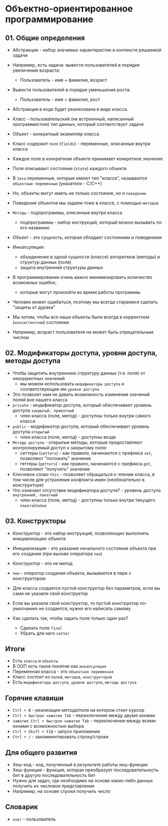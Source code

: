 # Объектно-ориентированное программирование

## 01. Общие определения

* Абстракция - набор значимых характеристик в контексте решаемой задачи

* Например, есть задача: вывести пользователей в порядке увеличения возраста:
  * Пользователь - имя + фамилия, возраст
* Вывести пользователей в порядке уменьшения роста:
  * Пользователь - имя + фамилия, рост
* Абстракция в коде будет реализована в виде класса.
* Класс - пользовательский (не встроенный, написанный программистом) тип данных, который соответствует задаче
* Объект - конкретный экземпляр класса
* Класс содержит `поля` (`fields`) - переменные, описанные внутри класса
* Каждое поле в конкретном объекте принимает конкретное значение
* Поля описывают состояние (`state`) каждого объекта
* В `Java` переменные, которые имеют тип "класса", называются `объектные переменные` (указатели - C/C++)
* Но, объекты могут иметь не только состояние, но и `поведение`
* Поведение объектов мы задаем тоже в классе, с помощью `методов`
* `Методы` - подпрограммы, описанные внутри класса
  * подпрограммы - набор инструкций, который можно вызывать по его названию

* Объект - это сущность, которая обладает состоянием и поведением
* Инкапсуляция:
  * объединение в одной сущности (классе) алгоритмов (методы) и структур данных (поля)
  * защита внутренней структуры данных

* В программировании очень важно минимизировать количество возможных ошибок, 
  * которые могут произойти во время работы программы
* Человек может ошибаться, поэтому мы всегда стараемся сделать "защиты от дурака"
* Мы хотим, чтобы все наши объекты были всегда в корректном (`консистентном`) состоянии
* Например, возраст пользователя не может быть отрицательным числом

## 02. Модификаторы доступа, уровни доступа, методы доступа

* Чтобы защитить внутреннюю структуру данных (т.е. поля) от некорректных значений
  * мы можем использовать `модификаторы доступа` и соответствующие им `уровни доступа`
* Это позволит нам не давать возможность изменения значений полей вне нашего класса
* `private` - модификатор доступа, который обеспечивает уровень доступа `закрытый, приватный`
  * член класса (поле, метод) - доступны только внутри самого класса
* `public` - модификатор доступа, который обеспечивает уровень доступа `открытый`
  * член класса (поле, метод) - доступны везде
* `Методы доступа` - открытые методы, которые предоставляют контролируемый доступ к закрытому полю
  * сеттеры (`setters`) - как правило, начинаются с префикса `set`, позволяют "положить" значение
  * геттеры (`getters`) - как правило, начинаются с префикса `get`, позволяют "получить" значение
* Ключевое слово `this` - позволяет обращаться к членам класса, в том числе для устранения конфликта имен (необязательно в конструкторе)
* Что означает отсутствие модификатора доступа? - уровень доступа `внутренний, пакетный`
  * член класса (поле, метод) - доступны только внутри текущего `пакета`/`папки`

## 03. Конструкторы

* Конструктор - это набор инструкций, позволяющих выполнить инициализацию объекта
* Инициализация - это указание начального состояния объекта при его создании (при вызове оператора `new`)
* Конструктор - это не метод
* `new` - оператор создания объекта, вызывается в паре с конструктором
* Для класса создается пустой конструктор без параметров, если вы сами не указали свой конструктор
* Если вы указали свой конструктор, то пустой конструктор по-умолчанию не создается, нужно его написать самому

* Как сделать так, чтобы задать поле только один раз?
  * Сделать поле `final`
  * Убрать для него `setter`

## Итоги

* Есть `классы` и `объекты`
* В ООП есть такое понятие как `инкапсуляция`
* Переменная класса - это `объектная переменная`
* Класс состоит из `полей`, `методов`, `конструкторов`
* Есть `модификаторы доступа`, `уровни доступа`, `методы доступа`

## Горячие клавиши

* `Ctrl + B` - реализация метода/поля на котором стоит курсор
* `Ctrl + быстрое нажатие Tab` - переключение между двумя окнами
* `зажатие Ctrl + быстрое нажатие Tab` - переключение между всеми окнами с возможностью выбора
* `Ctrl + Shift + F10` - запуск приложения
* `Ctrl + /` - закомментировать строку/строки

## Для общего развития

* Хеш-код - код, полученный в результате работы хеш-функции
* Хеш-функция - функция, которая преобразует последовательность бит в другую последовательность бит
* Нужно для задач, где необходимо на основе каких-либо данных получить их числовое представление
* Например, на основе строки получить число

## Словарик

* `user` - пользователь